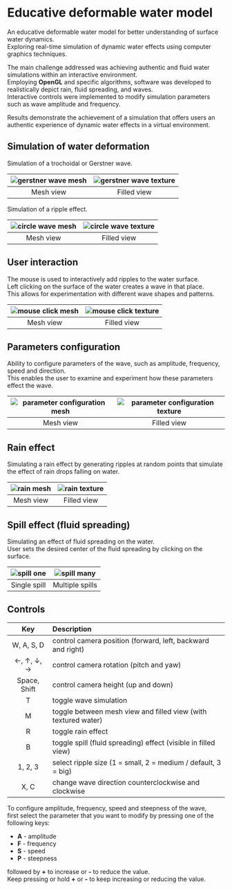 # Educative deformable water model

An educative deformable water model for better understanding of surface water dynamics.  
Exploring real-time simulation of dynamic water effects using computer graphics techniques.  

The main challenge addressed was achieving authentic and fluid water simulations within an interactive environment.  
Employing **OpenGL** and specific algorithms, software was developed to realistically depict rain, fluid spreading, and waves.  
Interactive controls were implemented to modify simulation parameters such as wave amplitude and frequency.  

Results demonstrate the achievement of a simulation that offers users an authentic experience of dynamic water effects in a virtual environment.  

## Simulation of water deformation

Simulation of a trochoidal or Gerstner wave.

| ![gerstner wave mesh](https://github.com/DaniloBulatovic/Educative-deformable-water-model/assets/93370954/260e5a57-311b-4e9e-9b8d-cca80c24b2a0) | ![gerstner wave texture](https://github.com/DaniloBulatovic/Educative-deformable-water-model/assets/93370954/8e305e2a-40da-4161-ae51-922c0bc03875) |
| :---: | :---: |
| Mesh view | Filled view |

Simulation of a ripple effect.

| ![circle wave mesh](https://github.com/DaniloBulatovic/Educative-deformable-water-model/assets/93370954/bb28ebe3-ee4f-46a6-a81f-e478e71a2705) | ![circle wave texture](https://github.com/DaniloBulatovic/Educative-deformable-water-model/assets/93370954/8406de52-cd4d-4e0c-99dd-6cd34866b660) |
| :---: | :---:|
| Mesh view | Filled view |

## User interaction

The mouse is used to interactively add ripples to the water surface.  
Left clicking on the surface of the water creates a wave in that place.  
This allows for experimentation with different wave shapes and patterns.

| ![mouse click mesh](https://github.com/DaniloBulatovic/Educative-deformable-water-model/assets/93370954/2865f742-fadb-488b-8654-90ae4ad7c08a) | ![mouse click texture](https://github.com/DaniloBulatovic/Educative-deformable-water-model/assets/93370954/60e5e933-1d9f-4bc2-9364-2a001813dafa) |
| :---: | :---: |
| Mesh view | Filled view |

## Parameters configuration

Ability to configure parameters of the wave, such as amplitude, frequency, speed and direction.  
This enables the user to examine and experiment how these parameters effect the wave.

| ![parameter configuration mesh](https://github.com/DaniloBulatovic/Educative-deformable-water-model/assets/93370954/0a34f583-d066-4059-93cd-ed9ff219a160) | ![parameter configuration texture](https://github.com/DaniloBulatovic/Educative-deformable-water-model/assets/93370954/124c186c-1beb-4aa4-ae97-2823f9823868) |
| :---: | :---: |
| Mesh view | Filled view |

## Rain effect

Simulating a rain effect by generating ripples at random points that simulate the effect of rain drops falling on water.

| ![rain mesh](https://github.com/DaniloBulatovic/Educative-deformable-water-model/assets/93370954/23d4938c-b122-491f-892a-ece139182b0d) | ![rain texture](https://github.com/DaniloBulatovic/Educative-deformable-water-model/assets/93370954/875fa0dc-6516-424a-bdd0-c243a79f0cd3) |
| :---: | :---: |
| Mesh view | Filled view |

## Spill effect (fluid spreading)

Simulating an effect of fluid spreading on the water.  
User sets the desired center of the fluid spreading by clicking on the surface.

| ![spill one](https://github.com/DaniloBulatovic/Educative-deformable-water-model/assets/93370954/cc83b08d-d76f-41d9-af8d-91fe0950de96) | ![spill many](https://github.com/DaniloBulatovic/Educative-deformable-water-model/assets/93370954/1ffc938a-7ceb-4724-8c19-d395c502376a) |
| :---: | :---: |
| Single spill | Multiple spills |

## Controls

| Key | Description |
| :---: | :--- |
| W, A, S, D  | control camera position (forward, left, backward and right) |
| ←, ↑, ↓, → | control camera rotation (pitch and yaw) |
| Space, Shift | control camera height (up and down) |
| T | toggle wave simulation |
| M | toggle between mesh view and filled view (with textured water) |
| R | toggle rain effect |
| B | toggle spill (fluid spreading) effect (visible in filled view) |
| 1, 2, 3 | select ripple size (1 = small, 2 = medium / default, 3 = big) |
| X, C | change wave direction counterclockwise and clockwise |

To configure amplitude, frequency, speed and steepness of the wave,  
first select the parameter that you want to modify by pressing one of the following keys:  

- **A** - amplitude
- **F** - frequency
- **S** - speed
- **P** - steepness  

followed by **+** to increase or **-** to reduce the value.  
Keep pressing or hold **+** or **-** to keep increasing or reducing the value.
